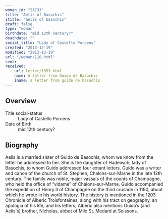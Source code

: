 ```yaml
---
woman_id: "21733"
title: "Aelis of Basochis"
ititle: "aelis of basochis"
draft: false
type: "woman"
birthdate: "mid 12th century?"
deathdate: ""
social_title: "Lady of Castello Porcens"
created: "2013-12-19"
modified: "2013-12-19"
url: "/woman/110.html"
sent:
received:
  - url: letter/1053.html
    name: A letter from Guido de Basochis 
    iname: a letter from guido de basochis 
---
```

<h2 class="mt-4">Overview</h2><dt>Title social-status</dt><dd>Lady of Castello Porcens</dd><dt>Date of Birth</dt><dd>mid 12th century?</dd><h2 class="mt-4">Biography</h2>Aelis is a married sister of Guido de Basochis, whom we know from the letter he addressed to her.  She is the daughter of Hadeiwch, lady of Basochis, to whom Guido addressed four extant letters.  Guido was a writer and canon of the church of St. Stephen, Chalons-sur-Marne in the late 12th century.  The family was noble, major vassals of the counts of Champagne, who held the office of “vidame” of Chalons-sur-Marne.  Guido accompanied the expedition of Henry II of Champagne on the third crusade in 1190, about which he wrote in his world history.  The history is mentioned in the 1203 Chronicle of Alberic Troisfontaines, along with his tract on geography, an apologia of his life,  and his letters; Alberic also mentions Guido’s (and Aelis's) brother, Nicholas, abbot of Milo St. Medard at Soissons.  